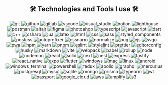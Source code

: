 <h2 align="center">🛠️ Technologies and Tools I use 🛠️</h2>

<p align="center">
  <img src="./../global/assets/icons/git.svg" alt="git" />
  <img src="./../global/assets/icons/github.svg" alt="github" />
  <img src="./../global/assets/icons/gitlab.svg" alt="gitlab" />
  <img src="./../global/assets/icons/vscode.svg" alt="vscode" />
  <img src="./../global/assets/icons/visual_studio.svg" alt="visual_studio" />
  <img src="./../global/assets/icons/notion.svg" alt="notion" />
  <img src="./../global/assets/icons/lighthouse.svg" alt="lighthouse" />
  <img src="./../global/assets/icons/postman.svg" alt="postman" />
  <img src="./../global/assets/icons/altair.svg" alt="altair" />
  <img src="./../global/assets/icons/figma.svg" alt="figma" />
  <img src="./../global/assets/icons/photoshop.svg" alt="photoshop" />
  <img src="./../global/assets/icons/typescript.svg" alt="typescript" />
  <img src="./../global/assets/icons/javascript.svg" alt="javascript" />
  <img src="./../global/assets/icons/dart.svg" alt="dart" />
  <img src="./../global/assets/icons/c++.svg" alt="c++" />
  <img src="./../global/assets/icons/csharp.svg" alt="csharp" />
  <img src="./../global/assets/icons/lua.svg" alt="lua" />
  <img src="./../global/assets/icons/latex.svg" alt="latex" />
  <img src="./../global/assets/icons/html.svg" alt="html" />
  <img src="./../global/assets/icons/css.svg" alt="css" />
  <img src="./../global/assets/icons/sass.svg" alt="sass" />
  <img src="./../global/assets/icons/styled_components.svg" alt="styled_components" />
  <img src="./../global/assets/icons/postcss.svg" alt="postcss" />
  <img src="./../global/assets/icons/autoprefixer.svg" alt="autoprefixer" />
  <img src="./../global/assets/icons/cssnano.svg" alt="cssnano" />
  <img src="./../global/assets/icons/normalize.svg" alt="normalize" />
  <img src="./../global/assets/icons/pug.svg" alt="pug" />
  <img src="./../global/assets/icons/ejs.svg" alt="ejs" />
  <img src="./../global/assets/icons/svgo.svg" alt="svgo" />
  <img src="./../global/assets/icons/pwa.svg" alt="pwa" />
  <img src="./../global/assets/icons/npm.svg" alt="npm" />
  <img src="./../global/assets/icons/yarn.svg" alt="yarn" />
  <img src="./../global/assets/icons/pnpm.svg" alt="pnpm" />
  <img src="./../global/assets/icons/eslint.svg" alt="eslint" />
  <img src="./../global/assets/icons/stylelint.svg" alt="stylelint" />
  <img src="./../global/assets/icons/prettier.svg" alt="prettier" />
  <img src="./../global/assets/icons/editorconfig.svg" alt="editorconfig" />
  <img src="./../global/assets/icons/husky.svg" alt="husky" />
  <img src="./../global/assets/icons/markdown.svg" alt="markdown" />
  <img src="./../global/assets/icons/vite.svg" alt="vite" />
  <img src="./../global/assets/icons/webpack.svg" alt="webpack" />
  <img src="./../global/assets/icons/babel.svg" alt="babel" />
  <img src="./../global/assets/icons/rollup.svg" alt="rollup" />
  <img src="./../global/assets/icons/node.svg" alt="node" />
  <img src="./../global/assets/icons/nodemon.svg" alt="nodemon" />
  <img src="./../global/assets/icons/react.svg" alt="react" />
  <img src="./../global/assets/icons/solid.svg" alt="solid" />
  <img src="./../global/assets/icons/next.svg" alt="next" />
  <img src="./../global/assets/icons/nest.svg" alt="nest" />
  <img src="./../global/assets/icons/express.svg" alt="express" />
  <img src="./../global/assets/icons/fastify.svg" alt="fastify" />
  <img src="./../global/assets/icons/react_native.svg" alt="react_native" />
  <img src="./../global/assets/icons/expo.svg" alt="expo" />
  <img src="./../global/assets/icons/flutter.svg" alt="flutter" />
  <img src="./../global/assets/icons/windows.svg" alt="windows" />
  <img src="./../global/assets/icons/mac.svg" alt="mac" />
  <img src="./../global/assets/icons/linux.svg" alt="linux" />
  <img src="./../global/assets/icons/android.svg" alt="android" />
  <img src="./../global/assets/icons/windows_terminal.svg" alt="windows_terminal" />
  <img src="./../global/assets/icons/powershell.svg" alt="powershell" />
  <img src="./../global/assets/icons/redux.svg" alt="redux" />
  <img src="./../global/assets/icons/apollo.svg" alt="apollo" />
  <img src="./../global/assets/icons/graphql.svg" alt="graphql" />
  <img src="./../global/assets/icons/mercurius.svg" alt="mercurius" />
  <img src="./../global/assets/icons/postgresql.svg" alt="postgresql" />
  <img src="./../global/assets/icons/mysql.svg" alt="mysql" />
  <img src="./../global/assets/icons/sqlite.svg" alt="sqlite" />
  <img src="./../global/assets/icons/mongo.svg" alt="mongo" />
  <img src="./../global/assets/icons/prisma.svg" alt="prisma" />
  <img src="./../global/assets/icons/typeorm.svg" alt="typeorm" />
  <img src="./../global/assets/icons/jwt.svg" alt="jwt" />
  <img src="./../global/assets/icons/passport.svg" alt="passport" />
  <img src="./../global/assets/icons/google_cloud.svg" alt="google_cloud" />
  <img src="./../global/assets/icons/aws.svg" alt="aws" />
  <img src="./../global/assets/icons/amplify.svg" alt="amplify" />
  <img src="./../global/assets/icons/s3.svg" alt="s3" />
</p>